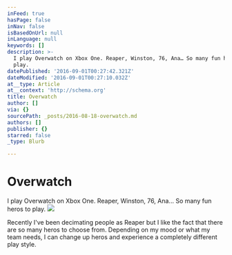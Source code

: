 ```yaml
---
inFeed: true
hasPage: false
inNav: false
isBasedOnUrl: null
inLanguage: null
keywords: []
description: >-
  I play Overwatch on Xbox One. Reaper, Winston, 76, Ana… So many fun heros to
  play.
datePublished: '2016-09-01T00:27:42.321Z'
dateModified: '2016-09-01T00:27:10.032Z'
at__type: Article
at__context: 'http://schema.org'
title: Overwatch
author: []
via: {}
sourcePath: _posts/2016-08-18-overwatch.md
authors: []
publisher: {}
starred: false
_type: Blurb

---
```

# Overwatch

I play Overwatch on Xbox One. Reaper, Winston, 76, Ana... So many fun heros to play.
![](https://the-grid-user-content.s3-us-west-2.amazonaws.com/0ad51b28-ad19-4f3c-9a12-08299f6507f2.png)

Recently I've been decimating people as Reaper but I like the fact that there are so many heros to choose from. Depending on my mood or what my team needs, I can change up heros and experience a completely different play style.